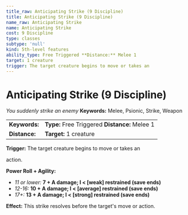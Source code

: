 ```yaml
---
title_raw: Anticipating Strike (9 Discipline)
title: Anticipating Strike (9 Discipline)
name_raw: Anticipating Strike
name: Anticipating Strike
cost: 9 Discipline
type: classes
subtype: 'null'
kind: 5th-level features
ability_type: Free Triggered **Distance:** Melee 1
target: 1 creature
trigger: The target creature begins to move or takes an
---
```


# Anticipating Strike (9 Discipline)

*You suddenly strike an enemy* **Keywords:** Melee, Psionic, Strike, Weapon

|               |                                                |
| :------------ | :--------------------------------------------- |
| **Keywords:** | **Type:** Free Triggered **Distance:** Melee 1 |
| **Distance:** | **Target:** 1 creature                         |

**Trigger:** The target creature begins to move or takes an

action.

**Power Roll + Agility:**

- *11 or lower:* **7 + A damage; I \< \[weak\] restrained (save ends)**
- *12-16:* **10 + A damage; I \< \[average\] restrained (save ends)**
- *17+:* **13 + A damage; I \< \[strong\] restrained (save ends)**

**Effect:** This strike resolves before the target's move or action.
